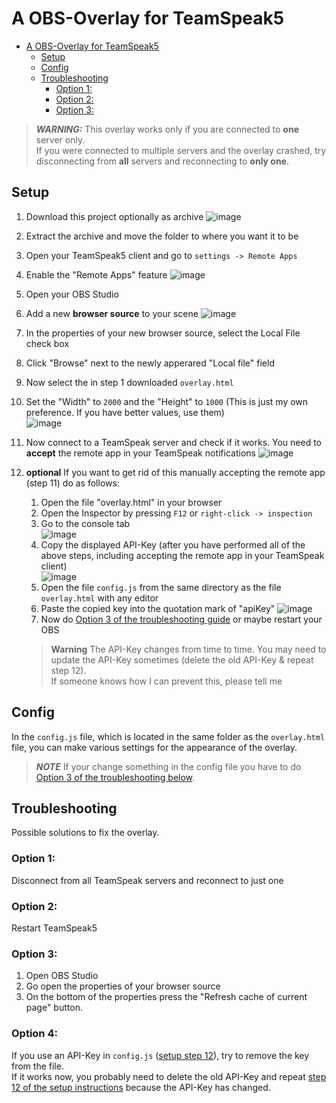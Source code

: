 
# A OBS-Overlay for TeamSpeak5
- [A OBS-Overlay for TeamSpeak5](#a-obs-overlay-for-teamspeak5)
  - [Setup](#setup)
  - [Config](#config)
  - [Troubleshooting](#troubleshooting)
    - [Option 1:](#option-1)
    - [Option 2:](#option-2)
    - [Option 3:](#option-3)

>**_WARNING:_** This overlay works only if you are connected to **one** server only.  
> If you were connected to multiple servers and the overlay crashed, try disconnecting from **all** servers and reconnecting to **only one**.

## Setup
1. Download this project optionally as archive
![image](https://user-images.githubusercontent.com/76851529/197848843-4a36593c-0e14-46d4-9b6b-bd17b399a49c.png)
2. Extract the archive and move the folder to where you want it to be
3. Open your TeamSpeak5 client and go to 
`settings -> Remote Apps`
4. Enable the "Remote Apps" feature
![image](https://user-images.githubusercontent.com/76851529/197849050-d4e28b8e-c150-4462-8871-f77ec672ee49.png)

5. Open your OBS Studio
6. Add a new **browser source** to your scene
![image](https://user-images.githubusercontent.com/76851529/197849644-9396fb9c-4943-4cb2-a511-062ffcd60404.png)

7. In the properties of your new browser source, select the Local File check box
8. Click "Browse" next to the newly apperared "Local file" field
9. Now select the in step 1 downloaded `overlay.html`
10. Set the "Width" to `2000` and the "Height" to `1000` (This is just my own preference. If you have better values, use them)  
![image](https://user-images.githubusercontent.com/76851529/197849886-679b200b-6d42-439e-bce6-44c6df67ffcc.png)  

11. Now connect to a TeamSpeak server and check if it works. You need to **accept** the remote app in your TeamSpeak notifications
![image](https://user-images.githubusercontent.com/76851529/197850151-ad057277-fe3d-427e-b21b-1d2b4875c70b.png)

12. **optional** If you want to get rid of this manually accepting the remote app (step 11) do as follows:
    1. Open the file "overlay.html" in your browser
    2. Open the Inspector by pressing `F12` or `right-click -> inspection`
    3. Go to the console tab  
      ![image](https://user-images.githubusercontent.com/76851529/198370753-a69996d3-4bd8-4b62-b5b6-ba3ffc69b2e1.png)
    4. Copy the displayed API-Key (after you have performed all of the above steps, including accepting the remote app in your TeamSpeak client)   
      ![image](https://user-images.githubusercontent.com/76851529/198370909-4f62e4b2-f2dd-4f2c-8392-e9b2f31a8529.png)  
    5. Open the file `config.js` from the same directory as the file `overlay.html` with any editor
    6. Paste the copied key into the quotation mark of "apiKey"
    ![image](https://user-images.githubusercontent.com/76851529/198371229-a6165e8d-acac-4a9c-b4c5-341be9d00826.png)
    7. Now do [Option 3 of the troubleshooting guide]("#option-3") or maybe restart your OBS
    > **Warning** The API-Key changes from time to time. You may need to update the API-Key sometimes (delete the old API-Key & repeat step 12).   
    > If someone knows how I can prevent this, please tell me

## Config
In the `config.js` file, which is located in the same folder as the `overlay.html` file, you can make various settings for the appearance of the overlay.
>**_NOTE_** If your change something in the config file you have to do [Option 3 of the troubleshooting below](#option-3).  

## Troubleshooting
Possible solutions to fix the overlay.
### Option 1:  
   Disconnect from all TeamSpeak servers and reconnect to just one
### Option 2: 
   Restart TeamSpeak5
### Option 3:
1. Open OBS Studio
2. Go open the properties of your browser source
3. On the bottom of the properties press the "Refresh cache of current page" button.
### Option 4:
If you use an API-Key in `config.js` ([setup step 12](#setup)), try to remove the key from the file.  
If it works now, you probably need to delete the old API-Key and repeat [step 12 of the setup instructions](#setup) because the API-Key has changed.
